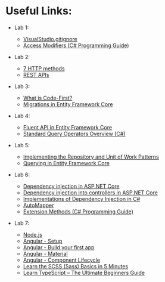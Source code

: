 # Useful Links:

- Lab 1:

  - [VisualStudio.gitignore](https://github.com/github/gitignore/blob/main/VisualStudio.gitignore)
  - [Access Modifiers (C# Programming Guide)](https://learn.microsoft.com/en-us/dotnet/csharp/programming-guide/classes-and-structs/access-modifiers)

- Lab 2:

  - [7 HTTP methods](https://assertible.com/blog/7-http-methods-every-web-developer-should-know-and-how-to-test-them)
  - [REST APIs](https://developers.planet.com/docs/planetschool/rest-apis/?gclid=Cj0KCQjw48OaBhDWARIsAMd966C_2feg5_gk3LYRwAjL2AzoR1roIu3r69PbiNkJQSL4D_HlUCF9JD0aAv7nEALw_wcB)

- Lab 3:

  - [What is Code-First?](https://www.entityframeworktutorial.net/code-first/what-is-code-first.aspx)
  - [Migrations in Entity Framework Core](https://www.entityframeworktutorial.net/efcore/entity-framework-core-migration.aspx)

- Lab 4:

  - [Fluent API in Entity Framework Core](https://www.entityframeworktutorial.net/efcore/fluent-api-in-entity-framework-core.aspx)
  - [Standard Query Operators Overview (C#)](https://learn.microsoft.com/en-us/dotnet/csharp/programming-guide/concepts/linq/standard-query-operators-overview)

- Lab 5:

  - [Implementing the Repository and Unit of Work Patterns](https://learn.microsoft.com/en-us/aspnet/mvc/overview/older-versions/getting-started-with-ef-5-using-mvc-4/implementing-the-repository-and-unit-of-work-patterns-in-an-asp-net-mvc-application)
  - [Querying in Entity Framework Core](https://www.entityframeworktutorial.net/efcore/querying-in-ef-core.aspx)

- Lab 6:

  - [Dependency injection in ASP.NET Core](https://learn.microsoft.com/en-us/aspnet/core/fundamentals/dependency-injection?view=aspnetcore-6.0)
  - [Dependency injection into controllers in ASP.NET Core](https://learn.microsoft.com/en-us/aspnet/core/mvc/controllers/dependency-injection?view=aspnetcore-6.0)
  - [Implementations of Dependency Injection in C#](https://www.section.io/engineering-education/implementation-of-dependency-injection-in-csharp/#:~:text=Dependency%20occurs%20when%20an%20object,is%20known%20as%20dependency%20injection)
  - [AutoMapper](https://docs.automapper.org/en/stable/)
  - [Extension Methods (C# Programming Guide)](https://learn.microsoft.com/en-us/dotnet/csharp/programming-guide/classes-and-structs/extension-methods#:~:text=Extension%20methods%20enable%20you%20to,methods%20on%20the%20extended%20type)

- Lab 7:
  - [Node.js](https://nodejs.org/en)
  - [Angular - Setup](https://angular.io/guide/setup-local)
  - [Angular - Build your first app](https://angular.io/tutorial/first-app)
  - [Angular - Material](https://material.angular.io/)
  - [Angular - Component Lifecycle](https://angular.io/guide/lifecycle-hooks)
  - [Learn the SCSS (Sass) Basics in 5 Minutes](https://medium.com/swlh/learn-the-scss-sass-basics-in-5-minutes-73002653b443)
  - [Learn TypeScript – The Ultimate Beginners Guide](https://www.freecodecamp.org/news/learn-typescript-beginners-guide/)
